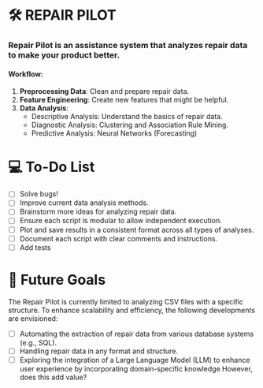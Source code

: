 # 🛠️ REPAIR PILOT 
### Repair Pilot is an assistance system that analyzes repair data to make your product better.
#### Workflow:

1. **Preprocessing Data**: Clean and prepare repair data.
2. **Feature Engineering**: Create new features that might be helpful.
3. **Data Analysis**:
   - Descriptive Analysis: Understand the basics of repair data.
   - Diagnostic Analysis: Clustering and Association Rule Mining.
   - Predictive Analysis: Neural Networks (Forecasting)

# 💻 To-Do List
- [ ] Solve bugs!
- [ ] Improve current data analysis methods. 
- [ ] Brainstorm more ideas for analyzing repair data.
- [ ] Ensure each script is modular to allow independent execution.
- [ ] Plot and save results in a consistent format across all types of analyses.
- [ ] Document each script with clear comments and instructions.
- [ ] Add tests

# 🎯 Future Goals
The Repair Pilot is currently limited to analyzing CSV files with a specific structure. To enhance scalability and efficiency, the following developments are envisioned:

- [ ] Automating the extraction of repair data from various database systems (e.g., SQL).
- [ ] Handling repair data in any format and structure.
- [ ] Exploring the integration of a Large Language Model (LLM) to enhance user experience by incorporating domain-specific knowledge However, does this add value?
